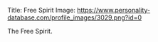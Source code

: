 Title: Free Spirit
Image: https://www.personality-database.com/profile_images/3029.png?id=0

The Free Spirit.
